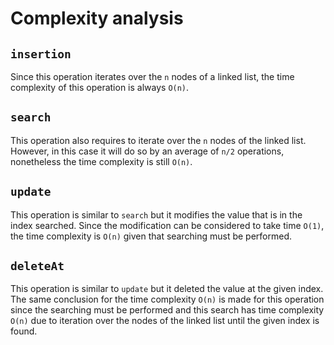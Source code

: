 # Complexity analysis
## `insertion`
Since this operation iterates over the `n` nodes of a linked list, the time
complexity of this operation is always `O(n)`.
## `search`
This operation also requires to iterate over the `n` nodes of the linked list.
However, in this case it will do so by an average of `n/2` operations,
nonetheless the time complexity is still `O(n)`.
## `update`
This operation is similar to `search` but it modifies the value that is in the
index searched. Since the modification can be considered to take time `O(1)`,
the time complexity is `O(n)` given that searching must be performed.
## `deleteAt`
This operation is similar to `update` but it deleted the value at the given
index. The same conclusion for the time complexity `O(n)` is made for this
operation since the searching must be performed and this search has time
complexity `O(n)` due to iteration over the nodes of the linked list until the
given index is found.
